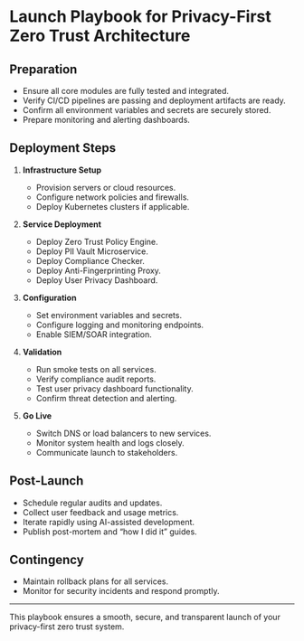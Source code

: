 # Launch Playbook for Privacy-First Zero Trust Architecture

## Preparation

- Ensure all core modules are fully tested and integrated.
- Verify CI/CD pipelines are passing and deployment artifacts are ready.
- Confirm all environment variables and secrets are securely stored.
- Prepare monitoring and alerting dashboards.

## Deployment Steps

1. **Infrastructure Setup**
   - Provision servers or cloud resources.
   - Configure network policies and firewalls.
   - Deploy Kubernetes clusters if applicable.

2. **Service Deployment**
   - Deploy Zero Trust Policy Engine.
   - Deploy PII Vault Microservice.
   - Deploy Compliance Checker.
   - Deploy Anti-Fingerprinting Proxy.
   - Deploy User Privacy Dashboard.

3. **Configuration**
   - Set environment variables and secrets.
   - Configure logging and monitoring endpoints.
   - Enable SIEM/SOAR integration.

4. **Validation**
   - Run smoke tests on all services.
   - Verify compliance audit reports.
   - Test user privacy dashboard functionality.
   - Confirm threat detection and alerting.

5. **Go Live**
   - Switch DNS or load balancers to new services.
   - Monitor system health and logs closely.
   - Communicate launch to stakeholders.

## Post-Launch

- Schedule regular audits and updates.
- Collect user feedback and usage metrics.
- Iterate rapidly using AI-assisted development.
- Publish post-mortem and “how I did it” guides.

## Contingency

- Maintain rollback plans for all services.
- Monitor for security incidents and respond promptly.

---

This playbook ensures a smooth, secure, and transparent launch of your privacy-first zero trust system.
